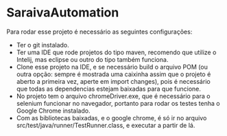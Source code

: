 # SaraivaAutomation

Para rodar esse projeto é necessário as seguintes configurações: <br />
* Ter o git instalado. <br />
* Ter uma IDE que rode projetos do tipo maven, recomendo que utilize o Intelij, mas eclipse ou outro do tipo também funciona. <br />
* Clone esse projeto na IDE, e se necessário build o arquivo POM (ou outra opção: sempre é mostrada uma caixinha assim que o projeto é aberto a primeira vez, aperte em import changes), pois é necessário que todas as dependencias estejam baixadas para que funcione. <br />
* No projeto tem o arquivo chromeDriver.exe, que é necessário para o selenium funcionar no navegador, portanto para rodar os testes tenha o Google Chrome instalado. <br />
* Com as bibliotecas baixadas, e o google chrome, é só ir no arquivo src/test/java/runner/TestRunner.class, e executar a partir de lá. <br />

